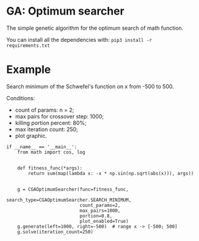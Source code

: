 # GA: Optimum searcher

The simple genetic algorithm for the optimum search of math function.

You can install all the dependencies with:
`pip3 install -r requirements.txt`

# Example 
Search minimum of the Schwefel's function on x from -500 to 500.

Conditions:
* count of params: n = 2; 
* max pairs for crossover step: 1000; 
* killing portion percent: 80%;
* max iteration count: 250;
* plot graphic.


```
if __name__ == '__main__':
    from math import cos, log


    def fitness_func(*args):
        return sum(map(lambda x: -x * np.sin(np.sqrt(abs(x))), args))


    g = CGAOptimumSearcher(func=fitness_func,
                           search_type=CGAOptimumSearcher.SEARCH_MINIMUM,
                           count_params=2,
                           max_pairs=1000,
                           portion=0.8,
                           plot_enabled=True)
    g.generate(left=1000, right=-500)  # range x -> [-500; 500]
    g.solve(iteration_count=250)
```
